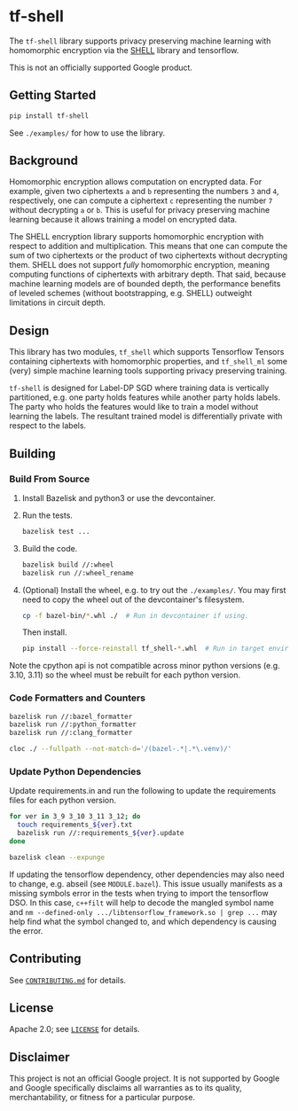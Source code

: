 # tf-shell

The `tf-shell` library supports privacy preserving machine learning with
homomorphic encryption via the
[SHELL](https://github.com/google/shell-encryption/) library and tensorflow.

This is not an officially supported Google product.

## Getting Started

```bash
pip install tf-shell
```

See `./examples/` for how to use the library.

## Background

Homomorphic encryption allows computation on encrypted data. For example, given
two ciphertexts `a` and `b` representing the numbers `3` and `4`, respectively,
one can compute a ciphertext `c` representing the number `7` without decrypting
`a` or `b`. This is useful for privacy preserving machine learning because it
allows training a model on encrypted data.

The SHELL encryption library supports homomorphic encryption with respect to
addition and multiplication. This means that one can compute the sum of two
ciphertexts or the product of two ciphertexts without decrypting them. SHELL
does not support _fully_ homomorphic encryption, meaning computing functions of
ciphertexts with arbitrary depth. That said, because machine learning models are
of bounded depth, the performance benefits of leveled schemes (without
bootstrapping, e.g. SHELL) outweight limitations in circuit depth.

## Design

This library has two modules, `tf_shell` which supports Tensorflow Tensors
containing ciphertexts with homomorphic properties, and `tf_shell_ml` some (very)
simple machine learning tools supporting privacy preserving training.

`tf-shell` is designed for Label-DP SGD where training data is vertically
partitioned, e.g. one party holds features while another party holds labels. The
party who holds the features would like to train a model without learning the
labels. The resultant trained model is differentially private with respect to
the labels.

## Building

### Build From Source

1. Install Bazelisk and python3 or use the devcontainer.

2. Run the tests.

    ```bash
    bazelisk test ...
    ```

3. Build the code.

    ```bash
    bazelisk build //:wheel
    bazelisk run //:wheel_rename
    ```

4. (Optional) Install the wheel, e.g. to try out the `./examples/`.
    You may first need to copy the wheel out of the devcontainer's filesystem.

    ```bash
    cp -f bazel-bin/*.whl ./  # Run in devcontainer if using.
    ```

    Then install.

    ```bash
    pip install --force-reinstall tf_shell-*.whl  # Run in target environment.
    ```

Note the cpython api is not compatible across minor python versions (e.g. 3.10,
3.11) so the wheel must be rebuilt for each python version.

### Code Formatters and Counters

```bash
bazelisk run //:bazel_formatter
bazelisk run //:python_formatter
bazelisk run //:clang_formatter
```

```bash
cloc ./ --fullpath --not-match-d='/(bazel-.*|.*\.venv)/'
```

### Update Python Dependencies

Update requirements.in and run the following to update the requirements files
for each python version.

```bash
for ver in 3_9 3_10 3_11 3_12; do
  touch requirements_${ver}.txt
  bazelisk run //:requirements_${ver}.update
done

bazelisk clean --expunge
```

If updating the tensorflow dependency, other dependencies may also need to
change, e.g. abseil (see `MODULE.bazel`). This issue usually manifests as a
missing symbols error in the tests when trying to import the tensorflow DSO. In
this case, `c++filt` will help to decode the mangled symbol name and `nm
--defined-only .../libtensorflow_framework.so | grep ...` may help find what the
symbol changed to, and which dependency is causing the error.

## Contributing

See [`CONTRIBUTING.md`](CONTRIBUTING.md) for details.

## License

Apache 2.0; see [`LICENSE`](LICENSE) for details.

## Disclaimer

This project is not an official Google project. It is not supported by
Google and Google specifically disclaims all warranties as to its quality,
merchantability, or fitness for a particular purpose.
